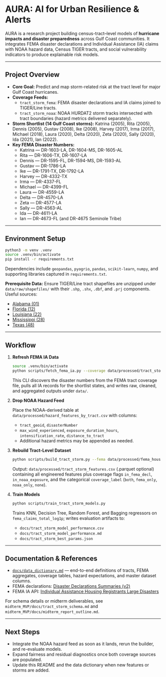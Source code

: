 # AURA: AI for Urban Resilience & Alerts

AURA is a research project building census-tract–level models of **hurricane impacts and disaster preparedness** across Gulf Coast communities. It integrates FEMA disaster declarations and Individual Assistance (IA) claims with NOAA hazard data, Census TIGER tracts, and social vulnerability indicators to produce explainable risk models.

---

## Project Overview

- **Core Goal:** Predict and map storm-related risk at the tract level for major Gulf Coast hurricanes.
- **Coverage Feeds:**
  - `tract_storm_fema`: FEMA disaster declarations and IA claims joined to TIGER/Line tracts.
  - `tract_storm_noaa`: NOAA HURDAT2 storm tracks intersected with tract boundaries (hazard metrics delivered separately).
- **Storm Shortlist (14 Gulf Coast storms):** Katrina (2005), Rita (2005), Dennis (2005), Gustav (2008), Ike (2008), Harvey (2017), Irma (2017), Michael (2018), Laura (2020), Delta (2020), Zeta (2020), Sally (2020), Ida (2021), Ian (2022).
- **Key FEMA Disaster Numbers:**
  - Katrina — DR-1603-LA, DR-1604-MS, DR-1605-AL
  - Rita — DR-1606-TX, DR-1607-LA
  - Dennis — DR-1595-FL, DR-1594-MS, DR-1593-AL
  - Gustav — DR-1786-LA
  - Ike — DR-1791-TX, DR-1792-LA
  - Harvey — DR-4332-TX
  - Irma — DR-4337-FL
  - Michael — DR-4399-FL
  - Laura — DR-4559-LA
  - Delta — DR-4570-LA
  - Zeta — DR-4577-LA
  - Sally — DR-4563-AL
  - Ida — DR-4611-LA
  - Ian — DR-4673-FL (and DR-4675 Seminole Tribe)

---

## Environment Setup

```bash
python3 -m venv .venv
source .venv/bin/activate
pip install -r requirements.txt
```

Dependencies include `geopandas`, `pyogrio`, `pandas`, `scikit-learn`, `numpy`, and supporting libraries captured in `requirements.txt`.

**Prerequisite Data:** Ensure TIGER/Line tract shapefiles are unzipped under `data/raw/shapefiles/` with their `.shp`, `.shx`, `.dbf`, and `.prj` components. Useful sources:

- [Alabama (01)](https://www2.census.gov/geo/tiger/TIGER2024/TRACT/tl_2024_01_tract.zip)
- [Florida (12)](https://www2.census.gov/geo/tiger/TIGER2024/TRACT/tl_2024_12_tract.zip)
- [Louisiana (22)](https://www2.census.gov/geo/tiger/TIGER2024/TRACT/tl_2024_22_tract.zip)
- [Mississippi (28)](https://www2.census.gov/geo/tiger/TIGER2024/TRACT/tl_2024_28_tract.zip)
- [Texas (48)](https://www2.census.gov/geo/tiger/TIGER2024/TRACT/tl_2024_48_tract.zip)

---

## Workflow

1. **Refresh FEMA IA Data**

   ```bash
   source .venv/bin/activate
   python scripts/fetch_fema_ia.py --coverage data/processed/tract_storm_fema_coverage.csv
   ```

   This CLI discovers the disaster numbers from the FEMA tract coverage file, pulls all IA records for the shortlist states, and writes raw, cleaned, and aggregated outputs under `data/`.

2. **Drop NOAA Hazard Feed**

   Place the NOAA-derived table at `data/processed/hazard_features_by_tract.csv` with columns:
   - `tract_geoid`, `disasterNumber`
   - `max_wind_experienced`, `exposure_duration_hours`, `intensification_rate`, `distance_to_tract`
   - Additional hazard metrics may be appended as needed.

3. **Rebuild Tract-Level Dataset**

   ```bash
   python scripts/build_tract_storm.py --fema data/processed/fema_housing_by_tract_disaster_focus.csv
   ```

   Output: `data/processed/tract_storm_features.csv` (.parquet optional) containing all engineered features plus coverage flags `in_fema_decl`, `in_noaa_exposure`, and the categorical `coverage_label` (`both`, `fema_only`, `noaa_only`, `none`).

4. **Train Models**

   ```bash
   python scripts/train_tract_storm_models.py
   ```

   Trains KNN, Decision Tree, Random Forest, and Bagging regressors on `fema_claims_total_log1p`; writes evaluation artifacts to:
   - `docs/tract_storm_model_performance.csv`
   - `docs/tract_storm_model_performance.md`
   - `docs/tract_storm_best_params.json`

---

## Documentation & References

- [`docs/data_dictionary.md`](docs/data_dictionary.md) — end-to-end definitions of tracts, FEMA aggregates, coverage tables, hazard expectations, and master dataset columns.
- FEMA declarations: [Disaster Declarations Summaries (v2)](https://www.fema.gov/openfema-data-page/disaster-declarations-summaries-v2)
- FEMA IA API: [Individual Assistance Housing Registrants Large Disasters](https://www.fema.gov/openfema-data-page/individual-assistance-housing-registrants-large-disasters)

For schema details or midterm deliverables, see `midterm_MVP/docs/tract_storm_schema.md` and `midterm_MVP/docs/midterm_report_outline.md`.

---

## Next Steps

- Integrate the NOAA hazard feed as soon as it lands, rerun the builder, and re-evaluate models.
- Expand fairness and residual diagnostics once both coverage sources are populated.
- Update this README and the data dictionary when new features or storms are added.
